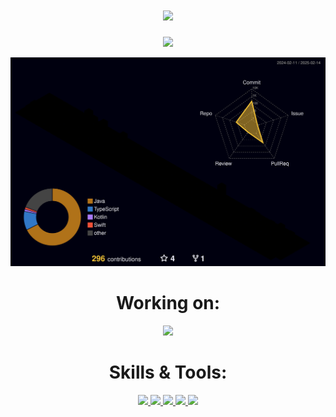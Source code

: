 <h1 align="center">
  <a href="https://git.io/typing-svg"><img src=https://readme-typing-svg.herokuapp.com?font=Fira+Code&pause=200&color=1833ff&center=true&width=435&lines=Hi+there!;I'm+Nikita;Computer+science+student;And;Java+Developer></a>
</h1>

<p align="center">
  <a href="https://git.io/typing-svg](https://github.com/ryo-ma/github-profile-trophy"><img src=https://github-profile-trophy.vercel.app/?username=Nikita777-coder&theme=gruvbox&title=-Issues,-Reviews></a>
</p>

<p align="center">
  <a href="#">
    <img width="800" src="./profile-3d-contrib/profile-night-rainbow.svg">
  </a>
</p>

<h1 align="center"> Working on: </h1>
<p align="center">
  <a href="https://github.com/Nikita777-coder/BankBackend">
    <img src="https://github-readme-stats.vercel.app/api/pin/?username=Nikita777-coder&repo=BankBackend&bg_color=1833ff&text_color=EBEBEB&title_color=FFF&hide_border=true"  height="100">
  </a>
</p>

<h1 align="center"> Skills & Tools: </h1>
<p align="center">
  <a href="https://java.com/">
    <img src="https://img.shields.io/badge/java-F80000.svg?style=for-the-badge&logo=coffeescript&logoColor=white">
  </a>
  <a href="https://spring.io/">
    <img src="https://img.shields.io/badge/spring web-6DB33F.svg?style=for-the-badge&logo=spring&logoColor=white">
  </a>
  <a href="https://spring.io/projects/spring-boot">
    <img src="https://img.shields.io/badge/spring cloud-6DB33F.svg?style=for-the-badge&logo=spring&logoColor=white">
  </a>
  <a href="https://spring.io/projects/spring-boot">
    <img src="https://img.shields.io/badge/spring data-6DB33F.svg?style=for-the-badge&logo=spring&logoColor=white">
  </a>
  <a href="https://junit.org/">
    <img src="https://img.shields.io/badge/junit5-25A162.svg?style=for-the-badge&logo=junit5&logoColor=white">
  </a>
</p>
